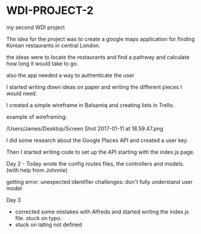 # WDI-PROJECT-2
my second WDI project 


The idea for the project was to create a google maps application for finding Korean restaurants in central London. 

the ideas were to locate the restaurants and find a pathway and calculate how long it would take to go.

also the app needed a way to authenticate the user

I started writing down ideas on paper and writing the different pieces I would need.

I created a simple wireframe in Balsamiq and creating lists in Trello.

example of wireframing: 

/Users/James/Desktop/Screen Shot 2017-01-11 at 
18.59.47.png

I did some research about the Google Places API and created a user key.

Then I started writing code to set up the API starting with the index.js page. 

Day 2 - Today wrote the config routes files, the controllers and models. (with help from Johnnie) 

getting error: unexpected identifier
challenges: don't fully understand user model 

Day 3 

- corrected some mistakes with Alfredo and started writing the index.js file. stuck on typo. 
- stuck on latlng not defined











